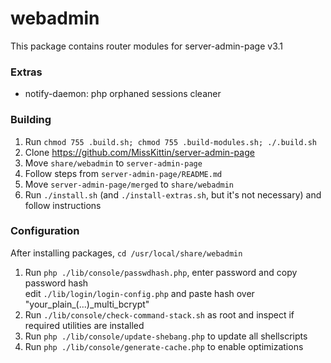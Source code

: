 # webadmin
This package contains router modules for server-admin-page v3.1

### Extras
* notify-daemon: php orphaned sessions cleaner

### Building
1. Run `chmod 755 .build.sh; chmod 755 .build-modules.sh; ./.build.sh`
2. Clone https://github.com/MissKittin/server-admin-page
3. Move `share/webadmin` to `server-admin-page`
4. Follow steps from `server-admin-page/README.md`
5. Move `server-admin-page/merged` to `share/webadmin`
6. Run `./install.sh` (and `./install-extras.sh`, but it's not necessary) and follow instructions

### Configuration
After installing packages, `cd /usr/local/share/webadmin`
1. Run `php ./lib/console/passwdhash.php`, enter password and copy password hash  
	edit `./lib/login/login-config.php` and paste hash over "your_plain_(...)_multi_bcrypt"
2. Run `./lib/console/check-command-stack.sh` as root and inspect if required utilities are installed
3. Run `php ./lib/console/update-shebang.php` to update all shellscripts
4. Run `php ./lib/console/generate-cache.php` to enable optimizations

